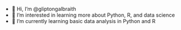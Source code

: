- 👋 Hi, I’m @gliptongalbraith
- 👀 I’m interested in learning more about Python, R, and data science 
- 🌱 I’m currently learning basic data analysis in Python and R

<!---
gliptongalbraith/gliptongalbraith is a ✨ special ✨ repository because its `README.md` (this file) appears on your GitHub profile.
You can click the Preview link to take a look at your changes.
--->
